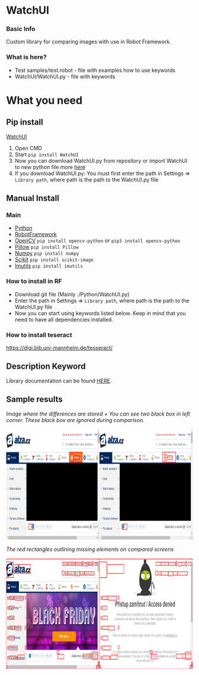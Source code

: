 # WatchUI

### Basic Info

Custom library for comparing images with use in Robot Framework.

### What is here?

- Test samples/test.robot - file with examples how to use keywords
- WatchUI/WatchUI.py - file with keywords

# What you need

## Pip install

[WatchUI](https://pypi.org/project/WatchUI/)

1. Open CMD
2. Start `pip install WatchUI`
3. Now you can download WatchUI.py from repository or import WatchUI to new python file more [here](https://stackoverflow.com/questions/32952106/creating-a-robot-framework-library-from-existing-python-package)
4. If you download WatchUI.py: You must first enter the path in Settings => `Library path`, where path is the path to the WatchUI.py file

## Manual Install

### Main

- [Python](https://www.python.org/)
- [RobotFramework](https://robotframework.org/)
- [OpenCV](https://opencv.org/) `pip install opencv-python` or `pip3 install opencv-python`
- [Pillow](https://python-pillow.org/) `pip install Pillow`
- [Numpy](https://numpy.org/) `pip install numpy`
- [Scikit](https://scikit-image.org/) `pip install scikit-image`
- [Imutils](https://github.com/jrosebr1/imutils) `pip install imutils`

### How to install in RF

- Download git file (Mainly ./Python/WatchUI.py)
- Enter the path in Settings => `Library path`, where path is the path to the WatchUI.py file
- Now you can start using keywords listed below. Keep in mind that you need to have all dependencies installed.

### How to install teseract
https://digi.bib.uni-mannheim.de/tesseract/

## Description Keyword

Library documentation can be found [HERE](https://procesor.github.io/WatchUI/docs/index.html).

## Sample results

_Image where the differences are stored + You can see two black box in left corner. These black box are ignored during comparison._

<img src="/Img/logscreen.png" width="850" height="300">

_The red rectangles outlining missing elements on compared screens_

<img src="/Img/img_inlog.png" width="850" height="300">
